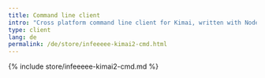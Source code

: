 ```yaml
---
title: Command line client
intro: "Cross platform command line client for Kimai, written with Node.js"
type: client
lang: de
permalink: /de/store/infeeeee-kimai2-cmd.html
---
```


{% include store/infeeeee-kimai2-cmd.md %}
